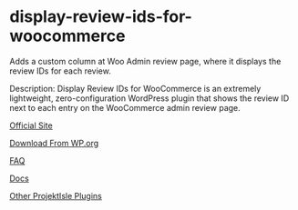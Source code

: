 # display-review-ids-for-woocommerce
Adds a custom column at Woo Admin review page, where it displays the review IDs for each review.

Description:
Display Review IDs for WooCommerce is an extremely lightweight, zero-configuration WordPress plugin that shows the review ID next to each entry on the WooCommerce admin review page.

[Official Site](https://projektisle.com/pi-plugins/display-review-ids-for-woocommerce/)

[Download From WP.org](https://wordpress.org/plugins/display-review-ids-for-woocommerce/)

[FAQ](https://projektisle.com/docs/display-review-ids-for-woocommerce/faq/)

[Docs](https://projektisle.com/docs/display-review-ids-for-woocommerce/)

[Other ProjektIsle Plugins](https://projektisle.com/pi-plugins/)
